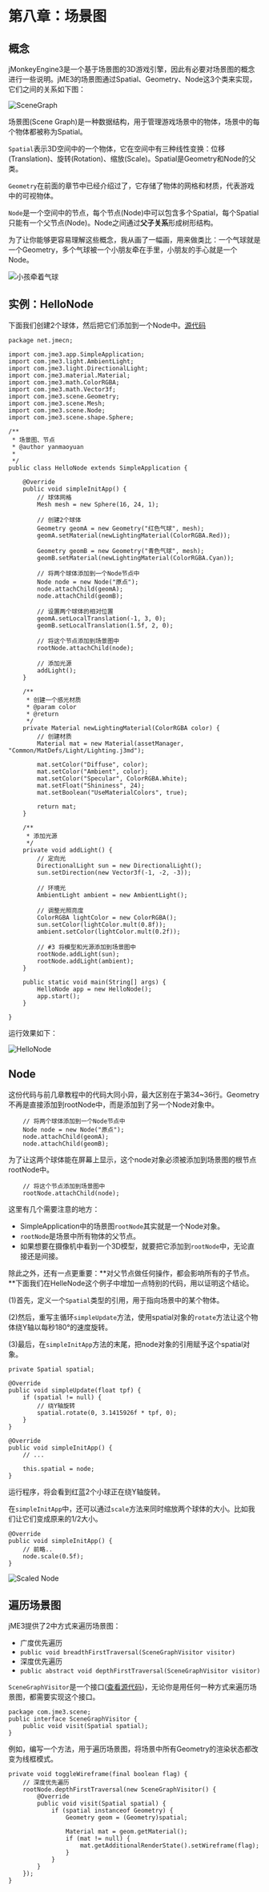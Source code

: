 # 第八章：场景图

## 概念

jMonkeyEngine3是一个基于场景图的3D游戏引擎，因此有必要对场景图的概念进行一些说明。jME3的场景图通过Spatial、Geometry、Node这3个类来实现，它们之间的关系如下图：

![SceneGraph](/content/images/2017/04/SceneGraph.png)

场景图(Scene Graph)是一种数据结构，用于管理游戏场景中的物体，场景中的每个物体都被称为Spatial。

`Spatial`表示3D空间中的一个物体，它在空间中有三种线性变换：位移(Translation)、旋转(Rotation)、缩放(Scale)。Spatial是Geometry和Node的父类。

`Geometry`在前面的章节中已经介绍过了，它存储了物体的网格和材质，代表游戏中的可视物体。

`Node`是一个空间中的节点，每个节点(Node)中可以包含多个Spatial，每个Spatial只能有一个父节点(Node)。Node之间通过**父子关系**形成树形结构。

为了让你能够更容易理解这些概念，我从画了一幅画，用来做类比：一个气球就是一个Geometry，多个气球被一个小朋友牵在手里，小朋友的手心就是一个Node。

![小孩牵着气球](/content/images/2017/04/Spatials.png)

## 实例：HelloNode

下面我们创建2个球体，然后把它们添加到一个Node中。[源代码](https://github.com/jmecn/jME3Tutorials/blob/master/src/main/java/net/jmecn/HelloNode.java)

	package net.jmecn;

	import com.jme3.app.SimpleApplication;
	import com.jme3.light.AmbientLight;
	import com.jme3.light.DirectionalLight;
	import com.jme3.material.Material;
	import com.jme3.math.ColorRGBA;
	import com.jme3.math.Vector3f;
	import com.jme3.scene.Geometry;
	import com.jme3.scene.Mesh;
	import com.jme3.scene.Node;
	import com.jme3.scene.shape.Sphere;

	/**
	 * 场景图、节点
	 * @author yanmaoyuan
	 *
	 */
	public class HelloNode extends SimpleApplication {

		@Override
		public void simpleInitApp() {
			// 球体网格
			Mesh mesh = new Sphere(16, 24, 1);

			// 创建2个球体
			Geometry geomA = new Geometry("红色气球", mesh);
			geomA.setMaterial(newLightingMaterial(ColorRGBA.Red));

			Geometry geomB = new Geometry("青色气球", mesh);
			geomB.setMaterial(newLightingMaterial(ColorRGBA.Cyan));

			// 将两个球体添加到一个Node节点中
			Node node = new Node("原点");
			node.attachChild(geomA);
			node.attachChild(geomB);

			// 设置两个球体的相对位置
			geomA.setLocalTranslation(-1, 3, 0);
			geomB.setLocalTranslation(1.5f, 2, 0);

			// 将这个节点添加到场景图中
			rootNode.attachChild(node);

			// 添加光源
			addLight();
		}

		/**
		 * 创建一个感光材质
		 * @param color
		 * @return
		 */
		private Material newLightingMaterial(ColorRGBA color) {
			// 创建材质
			Material mat = new Material(assetManager, "Common/MatDefs/Light/Lighting.j3md");

			mat.setColor("Diffuse", color);
			mat.setColor("Ambient", color);
			mat.setColor("Specular", ColorRGBA.White);
	        mat.setFloat("Shininess", 24);
	        mat.setBoolean("UseMaterialColors", true);

			return mat;
		}

	    /**
	     * 添加光源
	     */
	    private void addLight() {
	        // 定向光
	        DirectionalLight sun = new DirectionalLight();
	        sun.setDirection(new Vector3f(-1, -2, -3));

	        // 环境光
	        AmbientLight ambient = new AmbientLight();

	        // 调整光照亮度
	        ColorRGBA lightColor = new ColorRGBA();
	        sun.setColor(lightColor.mult(0.8f));
	        ambient.setColor(lightColor.mult(0.2f));

	        // #3 将模型和光源添加到场景图中
	        rootNode.addLight(sun);
	        rootNode.addLight(ambient);
	    }

		public static void main(String[] args) {
			HelloNode app = new HelloNode();
			app.start();
		}

	}

运行效果如下：

![HelloNode](/content/images/2017/04/HelloNode.png)

## Node

这份代码与前几章教程中的代码大同小异，最大区别在于第34~36行。Geometry不再是直接添加到rootNode中，而是添加到了另一个Node对象中。

        // 将两个球体添加到一个Node节点中
        Node node = new Node("原点");
        node.attachChild(geomA);
        node.attachChild(geomB);

为了让这两个球体能在屏幕上显示，这个node对象必须被添加到场景图的根节点rootNode中。

        // 将这个节点添加到场景图中
        rootNode.attachChild(node);

这里有几个需要注意的地方：

* SimpleApplication中的场景图`rootNode`其实就是一个Node对象。
* `rootNode`是场景中所有物体的父节点。
* 如果想要在摄像机中看到一个3D模型，就要把它添加到`rootNode`中，无论直接还是间接。

除此之外，还有一点更重要：**对父节点做任何操作，都会影响所有的子节点。**下面我们在HelleNode这个例子中增加一点特别的代码，用以证明这个结论。

(1)首先，定义一个`Spatial`类型的引用，用于指向场景中的某个物体。

(2)然后，重写主循环`simpleUpdate`方法，使用spatial对象的`rotate`方法让这个物体绕Y轴以每秒180°的速度旋转。

(3)最后，在`simpleInitApp`方法的末尾，把node对象的引用赋予这个spatial对象。

	private Spatial spatial;

	@Override
	public void simpleUpdate(float tpf) {
		if (spatial != null) {
			// 绕Y轴旋转
			spatial.rotate(0, 3.1415926f * tpf, 0);
		}
	}

	@Override
	public void simpleInitApp() {
		// ...

		this.spatial = node;
	}

运行程序，将会看到红蓝2个小球正在绕Y轴旋转。

在`simpleInitApp`中，还可以通过`scale`方法来同时缩放两个球体的大小。比如我们让它们变成原来的1/2大小。

	@Override
	public void simpleInitApp() {
		// 前略..
		node.scale(0.5f);
	}

![Scaled Node](/content/images/2017/04/HelloNode_scale.png)

## 遍历场景图

jME3提供了2中方式来遍历场景图：

* 广度优先遍历
 * `public void breadthFirstTraversal(SceneGraphVisitor visitor)`
* 深度优先遍历
 * `public abstract void depthFirstTraversal(SceneGraphVisitor visitor)`

`SceneGraphVisitor`是一个接口([查看源代码](https://github.com/jMonkeyEngine/jmonkeyengine/blob/master/jme3-core/src/main/java/com/jme3/scene/SceneGraphVisitor.java))，无论你是用任何一种方式来遍历场景图，都需要实现这个接口。

    package com.jme3.scene;
    public interface SceneGraphVisitor {
        public void visit(Spatial spatial);
    }

例如，编写一个方法，用于遍历场景图，将场景中所有Geometry的渲染状态都改变为线框模式。

    private void toggleWireframe(final boolean flag) {
        // 深度优先遍历
        rootNode.depthFirstTraversal(new SceneGraphVisitor() {
            @Override
            public void visit(Spatial spatial) {
                if (spatial instanceof Geometry) {
                    Geometry geom = (Geometry)spatial;

                    Material mat = geom.getMaterial();
                    if (mat != null) {
                        mat.getAdditionalRenderState().setWireframe(flag);
                    }
                }
            }
        });
    }
